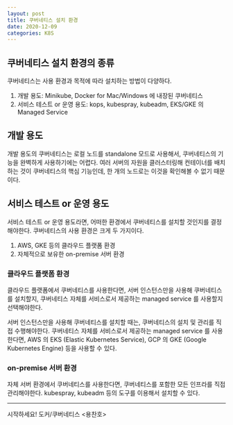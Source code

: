 ```yaml
---
layout: post
title: 쿠버네티스 설치 환경
date: 2020-12-09
categories: K8S
---
```


## 쿠버네티스 설치 환경의 종류

쿠버네티스는 사용 환경과 목적에 따라 설치하는 방법이 다양하다.

1. 개발 용도: Minikube, Docker for Mac/Windows 에 내장된 쿠버네티스
2. 서비스 테스트 or 운영 용도: kops, kubespray, kubeadm, EKS/GKE 의 Managed Service

## 개발 용도

개발 용도의 쿠버네티스는 로컬 노드를 standalone 모드로 사용해서, 쿠버네티스의 기능을 완벽하게 사용하기에는 어렵다.
여러 서버의 자원을 클러스터링해 컨테이너를 배치하는 것이 쿠버네티스의 핵심 기능인데, 한 개의 노드로는 이것을 확인해볼 수 없기 때문이다.

## 서비스 테스트 or 운영 용도

서비스 테스트 or 운영 용도라면, 어떠한 환경에서 쿠버네티스를 설치할 것인지를 결정해야한다.
쿠버네티스의 사용 환경은 크게 두 가지이다.

1. AWS, GKE 등의 클라우드 플랫폼 환경
2. 자체적으로 보유한 on-premise 서버 환경

### 클라우드 플랫폼 환경

클라우드 플랫폼에서 쿠버네티스를 사용한다면, 서버 인스턴스만을 사용해 쿠버네티스를 설치할지, 쿠버네티스 자체를 서비스로서 제공하는 managed service 를 사용할지 선택해야한다.

서버 인스턴스만을 사용해 쿠버네티스를 설치할 때는, 쿠버네티스의 설치 및 관리를 직접 수행해야한다.
쿠버네티스 자체를 서비스로서 제공하는 managed service 를 사용한다면, AWS 의 EKS (Elastic Kubernetes Service), GCP 의 GKE (Google Kubernetes Engine) 등을 사용할 수 있다.

### on-premise 서버 환경

자체 서버 환경에서 쿠버네티스를 사용한다면, 쿠버네티스를 포함한 모든 인프라를 직접 관리해야한다.
kubespray, kubeadm 등의 도구를 이용해서 설치할 수 있다.

---

시작하세요! 도커/쿠버네티스 <용찬호>
